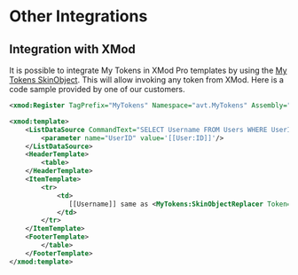 # Other Integrations

## Integration with XMod

It is possible to integrate My Tokens in XMod Pro templates by using the [My Tokens SkinObject](../how-to/token-dnn-skins.html). This will allow invoking any token from XMod. Here is a code sample provided by one of our customers.

```xml
<xmod:Register TagPrefix="MyTokens" Namespace="avt.MyTokens" Assembly="avt.MyTokens" />

<xmod:template>
    <ListDataSource CommandText="SELECT Username FROM Users WHERE UserId=@UserID">
        <parameter name="UserID" value='[[User:ID]]'/>
    </ListDataSource>
    <HeaderTemplate>
        <table>
    </HeaderTemplate>
    <ItemTemplate>
        <tr>
            <td>
               [[Username]] same as <MyTokens:SkinObjectReplacer Token="[User:Username]" />
            </td>
        </tr>
    </ItemTemplate>
    <FooterTemplate>
        </table>
    </FooterTemplate>
</xmod:template>
```